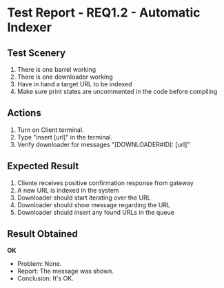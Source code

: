 # Test Report - REQ1.2 - Automatic Indexer

## Test Scenery

1. There is one barrel working
2. There is one downloader working
3. Have in hand a target URL to be indexed
4. Make sure print states are uncommented in the code before compiling

## Actions

1. Turn on Client terminal.
2. Type "insert [url]" in the terminal.
3. Verify downloader for messages "[DOWNLOADER#ID]: [url]"

## Expected Result

1. Cliente receives positive confirmation response from gateway
2. A new URL is indexed in the system
3. Downloader should start iterating over the URL
4. Downloader should show message regarding the URL
5. Downloader should insert any found URLs in the queue


## Result Obtained
**OK**

- Problem: None.
- Report: The message was shown.
- Conclusion: It's OK.

